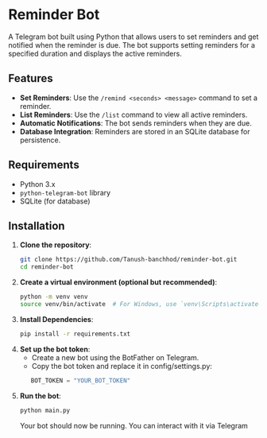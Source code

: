 # Reminder Bot

A Telegram bot built using Python that allows users to set reminders and get notified when the reminder is due. The bot supports setting reminders for a specified duration and displays the active reminders.

## Features

- **Set Reminders**: Use the `/remind <seconds> <message>` command to set a reminder.
- **List Reminders**: Use the `/list` command to view all active reminders.
- **Automatic Notifications**: The bot sends reminders when they are due.
- **Database Integration**: Reminders are stored in an SQLite database for persistence.

## Requirements

- Python 3.x
- `python-telegram-bot` library
- SQLite (for database)

## Installation

1. **Clone the repository**:
   ```bash
   git clone https://github.com/Tanush-banchhod/reminder-bot.git
   cd reminder-bot
   ```
2. **Create a virtual environment (optional but recommended)**:
   ```bash
   python -m venv venv
   source venv/bin/activate  # For Windows, use `venv\Scripts\activate`
   ```
3. **Install Dependencies**:
   ```bash
   pip install -r requirements.txt
   ```
4. **Set up the bot token**:
   - Create a new bot using the BotFather on Telegram.
   - Copy the bot token and replace it in config/settings.py:
   ```python
      BOT_TOKEN = "YOUR_BOT_TOKEN"
   ```
5. **Run the bot**:
   ```python
   python main.py
   ```
   Your bot should now be running. You can interact with it via Telegram








